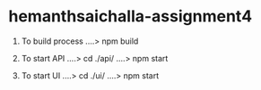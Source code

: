 # hemanthsaichalla-assignment4
 
 1. To build process
 ....> npm build
 
 2. To start API
 ....> cd ./api/
 ....> npm start
 
 3. To start UI
 ....> cd ./ui/ 
 ....> npm start
 
